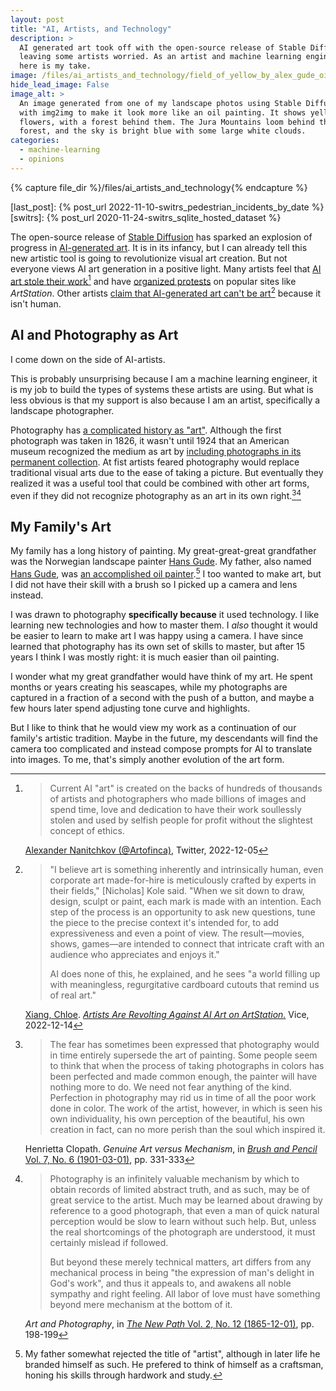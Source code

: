 ```yaml
---
layout: post
title: "AI, Artists, and Technology"
description: >
  AI generated art took off with the open-source release of Stable Diffusion,
  leaving some artists worried. As an artist and machine learning engineer,
  here is my take.
image: /files/ai_artists_and_technology/field_of_yellow_by_alex_gude_oil_painted_by_stable_diffusion.jpg
hide_lead_image: False
image_alt: >
  An image generated from one of my landscape photos using Stable Diffusion
  with img2img to make it look more like an oil painting. It shows yellow
  flowers, with a forest behind them. The Jura Mountains loom behind the
  forest, and the sky is bright blue with some large white clouds.
categories: 
  - machine-learning
  - opinions
---
```


{% capture file_dir %}/files/ai_artists_and_technology{% endcapture %}

[last_post]: {% post_url 2022-11-10-switrs_pedestrian_incidents_by_date %}
[switrs]: {% post_url 2020-11-24-switrs_sqlite_hosted_dataset %}

The open-source release of [Stable Diffusion][sd] has sparked an explosion of
progress in [AI-generated art][ai_art]. It is in its infancy, but I can already tell
this new artistic tool is going to revolutionize visual art creation. But not
everyone views AI art generation in a positive light. Many artists feel that
[AI art stole their work][stolen][^stolen_quote] and have [organized
protests][anti] on popular sites like _ArtStation_. Other artists [claim that
AI-generated art can't be art][not_art][^not_art_quote] because it isn't
human.

[sd]: https://en.wikipedia.org/wiki/Stable_Diffusion
[ai_art]: https://en.wikipedia.org/wiki/Artificial_intelligence_art
[stolen]: https://twitter.com/Artofinca/status/1599730391698485248
[anti]: https://arstechnica.com/information-technology/2022/12/artstation-artists-stage-mass-protest-against-ai-generated-artwork/
[not_art]: https://www.vice.com/en/article/ake9me/artists-are-revolt-against-ai-art-on-artstation

[^stolen_quote]:
    > Current AI "art" is created on the backs of hundreds of thousands of
    > artists and photographers who made billions of images and spend time,
    > love and dedication to have their work soullessly stolen and used by
    > selfish people for profit without the slightest concept of ethics.

    [Alexander Nanitchkov (@Artofinca)][stolen], Twitter, 2022-12-05

[^not_art_quote]:

    >"I believe art is something inherently and intrinsically human, even
    >corporate art made-for-hire is meticulously crafted by experts in their
    >fields," [Nicholas] Kole said. "When we sit down to draw, design, sculpt
    >or paint, each mark is made with an intention. Each step of the process
    >is an opportunity to ask new questions, tune the piece to the precise
    >context it's intended for, to add expressiveness and even a point of
    >view. The result—movies, shows, games—are intended to connect that
    >intricate craft with an audience who appreciates and enjoys it." 
    >
    >AI does none of this, he explained, and he sees "a world filling up with
    >meaningless, regurgitative cardboard cutouts that remind us of real art."

    [Xiang, Chloe][chloe]. [_Artists Are Revolting Against AI Art on
    ArtStation._][not_art] Vice, 2022-12-14

[chloe]: https://twitter.com/chloexiang

## AI and Photography as Art

I come down on the side of AI-artists.

This is probably unsurprising because I am a machine learning engineer, it is
my job to build the types of systems these artists are using. But what is less
obvious is that my support is also because I am an artist, specifically a
landscape photographer.

Photography has [a complicated history as "art"][jstor]. Although the first
photograph was taken in 1826, it wasn't until 1924 that an American museum
recognized the medium as art by [including photographs in its permanent
collection][as]. At fist artists feared photography would replace traditional
visual arts due to the ease of taking a picture. But eventually they realized
it was a useful tool that could be combined with other art forms, even if they
did not recognize photography as an art in its own
right.[^brush_and_pencil][^the_new_path]

[jstor]: https://daily.jstor.org/when-photography-was-not-art/

[as]: https://en.wikipedia.org/wiki/Alfred_Stieglitz

[^brush_and_pencil]: 
    > The fear has sometimes been expressed that photography would in time
    > entirely supersede the art of painting. Some people seem to think that
    > when the process of taking photographs in colors has been perfected and
    > made common enough, the painter will have nothing more to do. We need
    > not fear anything of the kind. Perfection in photography may rid us in
    > time of all the poor work done in color. The work of the artist,
    > however, in which is seen his own individuality, his own perception of
    > the beautiful, his own creation in fact, can no more perish than the
    > soul which inspired it.  

    Henrietta Clopath. _Genuine Art versus Mechanism_, in [_Brush and Pencil_
    Vol. 7, No. 6 (1901-03-01)][bap], pp. 331-333

[bap]: https://doi.org/10.2307/25505621

[^the_new_path]:
    > Photography is an infinitely valuable mechanism by which to obtain records
    > of limited abstract truth, and as such, may be of great service to the
    > artist. Much may be learned about drawing by reference to a good photograph,
    > that even a man of quick natural perception would be slow to learn without
    > such help. But, unless the real shortcomings of the photograph are
    > understood, it must certainly mislead if followed.
    >
    > But beyond these merely technical matters, art differs from any
    > mechanical process in being "the expression of man's delight in God's
    > work", and thus it appeals to, and awakens all noble sympathy and right
    > feeling. All labor of love must have something beyond mere mechanism at the
    > bottom of it.

    _Art and Photography_, in [_The New Path_ Vol. 2, No. 12
    (1865-12-01)][tnp], pp. 198-199

[tnp]: https://www.jstor.org/stable/20542505

## My Family's Art

My family has a long history of painting. My great-great-great grandfather was
the Norwegian landscape painter [Hans Gude][hans_gude]. My father, also named
[Hans Gude][hans_gude_2], was [an accomplished oil
painter][painter].[^hans_art] I too wanted to make art, but I did not have
their skill with a brush so I picked up a camera and lens instead.

[hans_gude]: https://en.wikipedia.org/wiki/Hans_Gude
[hans_gude_2]: https://www.hfgudeart.com/about2
[painter]: https://www.hfgudeart.com/

[^hans_art]:
    My father somewhat rejected the title of "artist", although in later life
    he branded himself as such. He prefered to think of himself as a
    craftsman, honing his skills through hardwork and study.

I was drawn to photography **specifically because** it used technology. I like
learning new technologies and how to master them. I _also_ thought it would be
easier to learn to make art I was happy using a camera. I have since learned
that photography has its own set of skills to master, but after 15 years I
think I was mostly right: it is much easier than oil painting.

I wonder what my great grandfather would have think of my art. He spent months
or years creating his seascapes, while my photographs are captured in a
fraction of a second with the push of a button, and maybe a few hours later
spend adjusting tone curve and highlights.

But I like to think that he would view my work as a continuation of our
family's artistic tradition. Maybe in the future, my descendants will find the
camera too complicated and instead compose prompts for AI to translate into
images. To me, that's simply another evolution of the art form.
